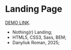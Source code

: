 # Landing Page
[DEMO LINK](https://romkas228.github.io/layout_landing-page/).

- Nothing(r) Landing;
- HTML5, CSS3, Sass, BEM;
- Danyliuk Roman, 2025;


